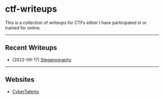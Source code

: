 # ctf-writeups

This is a collection of writeups for CTFs either I have participated in or trained for online.

---

## Recent Writeups

- [2022-09-17] [Steganography](./CyberTalents/Introduction-to-Cybersecurity/lesson-18.md)

---

## Websites

- [CyberTalents](./CyberTalents/README.md)

